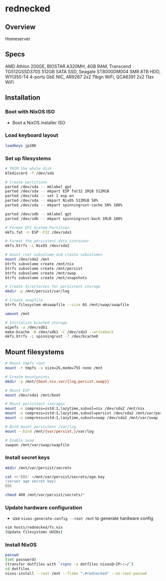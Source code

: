 # rednecked
## Overview
Homeserver

## Specs
AMD Athlon 200GE, BIOSTAR A320MH, 4GB RAM, Transcend TG512GSSD370S 512GB SATA SSD, Seagate ST8000DM004 SMR 8TB HDD, WYI350-T4 4-ports GbE NIC, AR9287 2x2 11bgn WiFi, QCA6391 2x2 11ax WiFi

## Installation
### Boot with NixOS ISO
- Boot a NixOS installer ISO

### Load keyboard layout
```sh
loadkeys jp106
```

### Set up filesystems
```sh
# TRIM the whole disk
blkdiscard -f /dev/sda

# Create partitions
parted /dev/sda -- mklabel gpt
parted /dev/sda -- mkpart ESP fat32 1MiB 512MiB
parted /dev/sda -- set 1 esp on
parted /dev/sda -- mkpart NixOS 512MiB 50%
parted /dev/sda -- mkpart spinningrust-cache 50% 100%

parted /dev/sdb -- mklabel gpt
parted /dev/sdb -- mkpart spinningrust-back 1MiB 100%

# Format EFI System Partition
mkfs.fat -n ESP -F32 /dev/sda1

# Format the persistent data container
mkfs.btrfs -L NixOS /dev/sda2

# mount root subvolume and create subvolumes
mount /dev/sda2 /mnt
btrfs subvolume create /mnt/nix
btrfs subvolume create /mnt/persist
btrfs subvolume create /mnt/swap
btrfs subvolume create /mnt/snapshots

# Create directories for persistent storage
mkdir -p /mnt/persist/var/log

# Create swapfile
btrfs filesystem mkswapfile --size 6G /mnt/swap/swapfile

umount /mnt

# Initialize bcached storage
wipefs -a /dev/sdb1
make-bcache -B /dev/sdb1 -C /dev/sda3 --writeback
mkfs.btrfs -L spinningrust -f /dev/bcache0
```

## Mount filesystems
```sh
# Mount tmpfs root
mount -t tmpfs -o size=2G,mode=755 none /mnt

# Create mountpoints
mkdir -p /mnt/{boot,nix,var/{log,persist,swap}}

# Mount ESP
mount /dev/sda1 /mnt/boot

# Mount persistent storages
mount -o compress=zstd:1,lazytime,subvol=nix /dev/sda2 /mnt/nix
mount -o compress=zstd:1,lazytime,subvol=persist /dev/sda2 /mnt/var/persist
mount -o compress=zstd:1,lazytime,subvol=swap /dev/sda2 /mnt/var/swap

# Bind mount persistent /var/log
mount --bind /mnt/{var/persist,}/var/log

# Enable swap
swapon /mnt/var/swap/swapfile
```

### Install secret keys
```sh
mkdir /mnt/var/persist/secrets

cat <<'EOS' >/mnt/var/persist/secrets/age.key
(server age secret key)
EOS

chmod 400 /mnt/var/persist/secrets/*
```

### Update hardware configuration
 * use `nixos-generate-config --root /mnt` to generate hardware config
```sh
vim hosts/rednecked/fs.nix
(Update filesystems UUIDs)
```


### Install NixOS
```sh
passwd
(set password)
(transfer dotfiles with `rsync -a dotfiles nixos@<IP>:~/`)
cd dotfiles
nixos-install --root /mnt --flake ".#rednecked" --no-root-passwd
```
